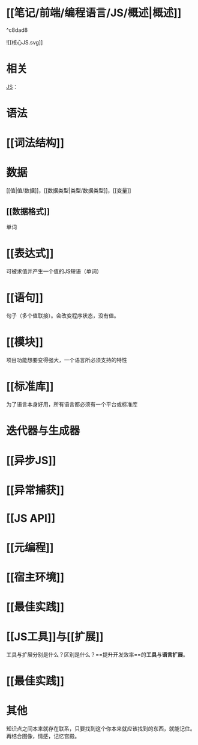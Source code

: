 # [[笔记/前端/编程语言/JS/概述|概述]] 


^c8dad8

![[核心JS.svg]] 

# 相关
[JS](obsidian://open?vault=obsidianPrivateNote&file=%E7%AC%94%E8%AE%B0%2Fmindmap%2Fjs.xmind)：
# 语法
# [[词法结构]] 
# 数据
[[值|值/数据]]，[[数据类型|类型/数据类型]]，[[变量]] 
## [[数据格式]] 
单词
# [[表达式]] 
可被求值并产生一个值的JS短语（单词）
# [[语句]] 
句子（多个值联接）。会改变程序状态，没有值。
# [[模块]] 
项目功能想要变得强大，一个语言所必须支持的特性
# [[标准库]] 
为了语言本身好用，所有语言都必须有一个平台或标准库
# 迭代器与生成器
# [[异步JS]] 
# [[异常捕获]] 
# [[JS API]] 
# [[元编程]] 
# [[宿主环境]] 
# [[最佳实践]] 
# [[JS工具]]与[[扩展]] 
工具与扩展分别是什么？区别是什么？==提升开发效率==的**工具**与**语言扩展**。
# [[最佳实践]] 
# 其他


知识点之间本来就存在联系，只要找到这个你本来就应该找到的东西，就能记住。再结合图像，情感，记忆宫殿。

[^1]: [[网络请求]]、计算量大